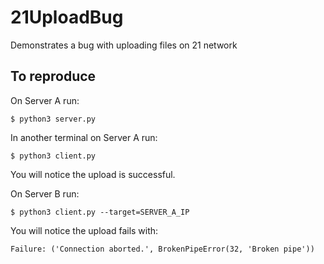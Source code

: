 # 21UploadBug
Demonstrates a bug with uploading files on 21 network

## To reproduce
On Server A run:
```
$ python3 server.py
```

In another terminal on Server A run:
```
$ python3 client.py
```

You will notice the upload is successful.

On Server B run:
```
$ python3 client.py --target=SERVER_A_IP
```

You will notice the upload fails with:
```
Failure: ('Connection aborted.', BrokenPipeError(32, 'Broken pipe'))
```

